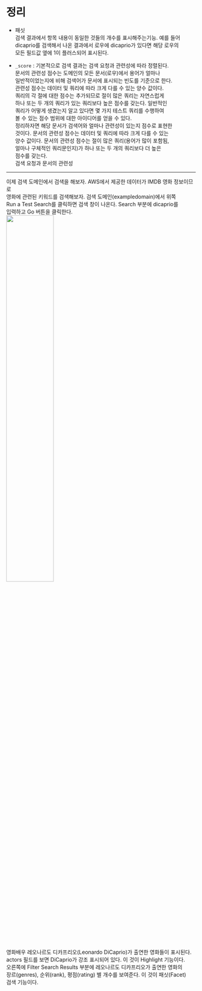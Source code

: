 # 정리  
- 패싯  
검색 결과에서 항목 내용이 동일한 것들의 개수를 표시해주는기능. 예를 들어  
dicaprio를 검색해서 나온 결과에서 로우에 dicaprio가 있다면 해당 로우의  
모든 필드값 옆에 1이 플러스되어 표시된다.  
  
- `_score` : 기본적으로 검색 결과는 검색 요청과 관련성에 따라 정렬된다.    
문서의 관련성 점수는 도메인의 모든 문서(로우)에서 용어가 얼마나    
일반적이었는지에 비해 검색어가 문서에 표시되는 빈도를 기준으로 한다.    
관련성 점수는 데이터 및 쿼리에 따라 크게 다를 수 있는 양수 값이다.   
쿼리의 각 절에 대한 점수는 추가되므로 절이 많은 쿼리는 자연스럽게     
하나 또는 두 개의 쿼리가 있는 쿼리보다 높은 점수를 갖는다. 일반적인    
쿼리가 어떻게 생겼는지 알고 있다면 몇 가지 테스트 쿼리를 수행하여   
볼 수 있는 점수 범위에 대한 아이디어를 얻을 수 있다.     
정리하자면 해당 문서가 검색어와 얼마나 관련성이 있는지 점수로 표현한    
것이다. 문서의 관련성 점수는 데이터 및 쿼리에 따라 크게 다를 수 있는   
양수 값이다. 문서의 관련성 점수는 절이 많은 쿼리(용어가 많이 포함됨,   
얼마나 구체적인 쿼리문인지)가 하나 또는 두 개의 쿼리보다 더 높은   
점수를 갖는다.       
검색 요청과 문서의 관련성  
 
---

이제 검색 도메인에서 검색을 해보자. AWS에서 제공한 데이터가 IMDB 영화 정보이므로   
영화에 관련된 키워드를 검색해보자. 검색 도메인(exampledomain)에서 위쪽   
Run a Test Search를 클릭하면 검색 창이 나온다. Search 부분에 dicaprio를   
입력하고 Go 버튼을 클릭한다.  
<img src="https://user-images.githubusercontent.com/33191974/158732728-d99c05c8-4d68-4a8f-b7af-339762ba710e.png" width="50%" height="50%"/>    
영화배우 레오나르도 디카프리오(Leonardo DiCaprio)가 출연한 영화들이 표시된다.   
actors 필드를 보면 DiCaprio가 강조 표시되어 있다. 이 것이 Highlight 기능이다.   
오른쪽에 Filter Search Results 부분에 레오나르도 디카프리오가 출연한 영화의   
장르(genres), 순위(rank), 평점(rating) 별 개수를 보여준다. 이 것이 패싯(Facet)  
검색 기능이다.  


























